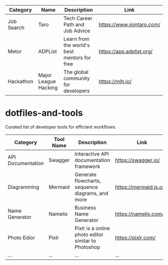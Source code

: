 | Category | Name | Description | Link|
|---|---|---|------------------------------------------|
|Job Search|Taro|Tech Career Path and Job Advice|https://www.jointaro.com/|
|Metor|ADPList|Learn from the world's best mentors for free|https://app.adplist.org/|
|Hackathon|Major League Hacking|The global community for developers|https://mlh.io/|

# dotfiles-and-tools
Curated list of developer tools for efficient workflows.

| Category | Tool Name | Description | Link|
|---|---|---|------------------------------------------|
| API Documentation | Swagger | Interactive API documentation framework | https://swagger.io/|
| Diagramming | Mermaid | Generate flowcharts, sequence diagrams, and more | https://mermaid.js.org/|
| Name Generator | Namelix | Business Name Generator | https://namelix.com/ |
| Photo Edior | Pixlr | Pixlr is a online photo editor similar to Photoshop | https://pixlr.com/ |
| ... | ... | ... | ...                                      |
